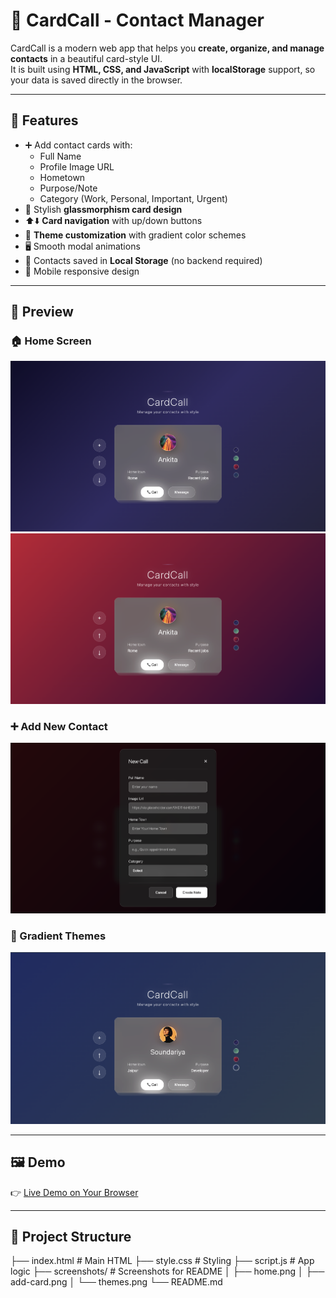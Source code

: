# 📇 CardCall - Contact Manager

CardCall is a modern web app that helps you **create, organize, and manage contacts** in a beautiful card-style UI.  
It is built using **HTML, CSS, and JavaScript** with **localStorage** support, so your data is saved directly in the browser.

---

## 🚀 Features
- ➕ Add contact cards with:
  - Full Name
  - Profile Image URL
  - Hometown
  - Purpose/Note
  - Category (Work, Personal, Important, Urgent)
- 🎨 Stylish **glassmorphism card design**
- ⬆️⬇️ **Card navigation** with up/down buttons
- 🌈 **Theme customization** with gradient color schemes
- 🖥️ Smooth modal animations
- 💾 Contacts saved in **Local Storage** (no backend required)
- 📱 Mobile responsive design

---

## 📸 Preview

### 🏠 Home Screen
![Home Screen](./img/home.png)
![Home Screen](./img/home2.png)

### ➕ Add New Contact
![Add Contact](./img/form.png)

### 🎨 Gradient Themes
![Themes](./img/theme.png)

---

## 🖼️ Demo

👉 [Live Demo on Your Browser](https://call-card-manager.vercel.app/) 

---

## 📂 Project Structure

├── index.html # Main HTML
├── style.css # Styling
├── script.js # App logic
├── screenshots/ # Screenshots for README
│ ├── home.png
│ ├── add-card.png
│ └── themes.png
└── README.md
